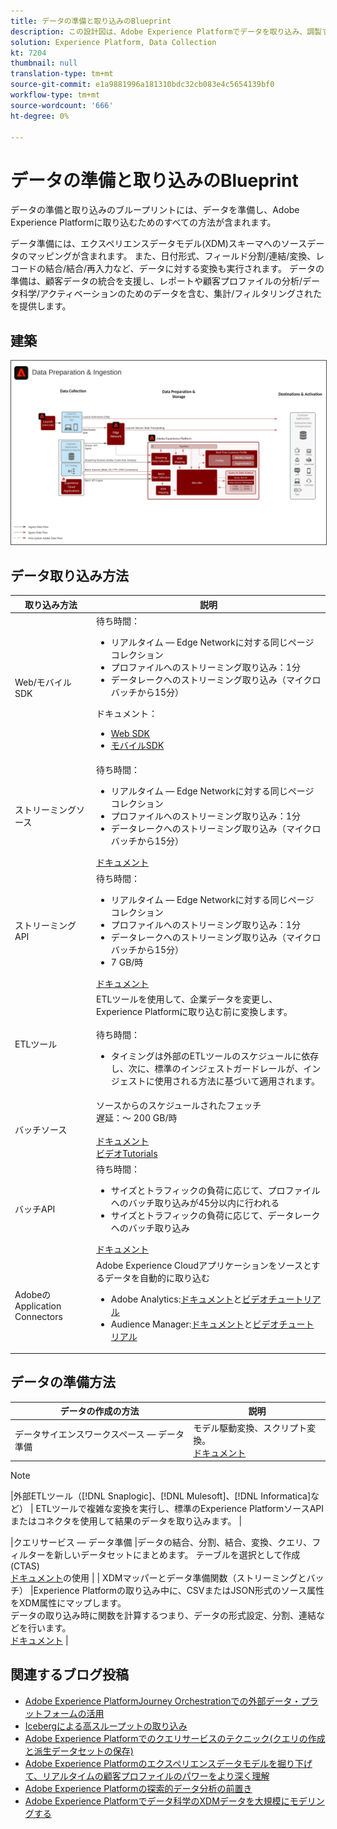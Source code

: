 ```yaml
---
title: データの準備と取り込みのBlueprint
description: この設計図は、Adobe Experience Platformでデータを取り込み、調製する方法をすべて示しています。
solution: Experience Platform, Data Collection
kt: 7204
thumbnail: null
translation-type: tm+mt
source-git-commit: e1a9881996a181310bdc32cb083e4c5654139bf0
workflow-type: tm+mt
source-wordcount: '666'
ht-degree: 0%

---
```



# データの準備と取り込みのBlueprint

データの準備と取り込みのブループリントには、データを準備し、Adobe Experience Platformに取り込むためのすべての方法が含まれます。

データ準備には、エクスペリエンスデータモデル(XDM)スキーマへのソースデータのマッピングが含まれます。 また、日付形式、フィールド分割/連結/変換、レコードの結合/結合/再入力など、データに対する変換も実行されます。 データの準備は、顧客データの統合を支援し、レポートや顧客プロファイルの分析/データ科学/アクティベーションのためのデータを含む、集計/フィルタリングされたを提供します。

## 建築

<img src="assets/dataingest.svg" alt="データの準備と取り込みに関するBlueprintのリファレンス・アーキテクチャ" style="border:1px solid #4a4a4a" />

## データ取り込み方法

| 取り込み方法 | 説明 |
|------------------------------|-----------------------------------------------------------------------------------------------------------------------------------------------------------------------------------------------------------------------------------------------------------------------------------------------------------------------------------------------------------------------------------------------------------------------------------------|
| Web/モバイルSDK | 待ち時間：<ul><li>リアルタイム — Edge Networkに対する同じページコレクション</li><li>プロファイルへのストリーミング取り込み：1分</li><li>データレークへのストリーミング取り込み（マイクロバッチから15分）</ul>ドキュメント： <ul><li>[Web SDK](https://experienceleague.corp.adobe.com/docs/web-sdk.html)</li><li>[モバイルSDK](https://experienceleague.adobe.com/docs/mobile.html?lang=en)</li></ul> |
| ストリーミングソース | 待ち時間：<ul><li>リアルタイム — Edge Networkに対する同じページコレクション</li><li>プロファイルへのストリーミング取り込み：1分</li><li>データレークへのストリーミング取り込み（マイクロバッチから15分）</li></ul>[ドキュメント](https://experienceleague.adobe.com/docs/experience-platform/sources/home.html?lang=en#connectors) |
| ストリーミングAPI | 待ち時間：<ul><li>リアルタイム — Edge Networkに対する同じページコレクション</li><li>プロファイルへのストリーミング取り込み：1分</li><li>データレークへのストリーミング取り込み（マイクロバッチから15分）</li><li>7 GB/時</li></ul>[ドキュメント](https://experienceleague.adobe.com/docs/experience-platform/ingestion/streaming/overview.html?lang=en#what-can-you-do-with-streaming-ingestion%3F) |
| ETLツール | ETLツールを使用して、企業データを変更し、Experience Platformに取り込む前に変換します。<br><br>待ち時間：<ul><li>タイミングは外部のETLツールのスケジュールに依存し、次に、標準のインジェストガードレールが、インジェストに使用される方法に基づいて適用されます。</li></ul> |
| バッチソース | ソースからのスケジュールされたフェッチ<br>遅延：～ 200 GB/時<br><br>[ドキュメント](https://experienceleague.adobe.com/docs/experience-platform/sources/home.html?lang=en#connectors)<br>[ビデオTutorials](https://experienceleague.adobe.com/docs/platform-learn/tutorials/sources/overview.html) |
| バッチAPI | 待ち時間：<ul><li>サイズとトラフィックの負荷に応じて、プロファイルへのバッチ取り込みが45分以内に行われる</li><li>サイズとトラフィックの負荷に応じて、データレークへのバッチ取り込み</li></ul>[ドキュメント](https://experienceleague.adobe.com/docs/experience-platform/ingestion/batch/overview.html?lang=en#batch) |
| AdobeのApplication Connectors | Adobe Experience Cloudアプリケーションをソースとするデータを自動的に取り込む<ul><li>Adobe Analytics:[ドキュメント](https://experienceleague.adobe.com/docs/experience-platform/sources/connectors/adobe-applications/analytics.html?lang=en#connectors)と[ビデオチュートリアル](https://experienceleague.adobe.com/docs/platform-learn/tutorials/sources/ingest-data-from-adobe-analytics.html)</li><li>Audience Manager:[ドキュメント](https://experienceleague.adobe.com/docs/experience-platform/sources/connectors/adobe-applications/audience-manager.html?lang=en#connectors)と[ビデオチュートリアル](https://experienceleague.adobe.com/docs/platform-learn/tutorials/sources/ingest-data-from-aam.html)</li></ul> |


## データの準備方法

| データの作成の方法 | 説明 |
|------------------------------------------------------------|------------------------------------------------------------------------------------------------------------------------------------------------------------------------------------------------------------------------------------------------------------------------------------------------|
| データサイエンスワークスペース — データ準備 | モデル駆動変換、スクリプト変換。<br>[ドキュメント](https://experienceleague.adobe.com/docs/experience-platform/data-science-workspace/home.html?lang=en) |
>[!NOTE]
>
>|外部ETLツール（[!DNL Snaplogic]、[!DNL Mulesoft]、[!DNL Informatica]など） | ETLツールで複雑な変換を実行し、標準のExperience PlatformソースAPIまたはコネクタを使用して結果のデータを取り込みます。                                                                                                                                                               |

|クエリサービス — データ準備                                  |データの結合、分割、結合、変換、クエリ、フィルターを新しいデータセットにまとめます。 テーブルを選択として作成(CTAS) <br>[ドキュメント](https://experienceleague.adobe.com/docs/experience-platform/query/home.html?lang=en#sql)の使用                                                                       |
| XDMマッパーとデータ準備関数（ストリーミングとバッチ）     |Experience Platformの取り込み中に、CSVまたはJSON形式のソース属性をXDM属性にマップします。<br>データの取り込み時に関数を計算するつまり、データの形式設定、分割、連結などを行います。<br>[ドキュメント](https://experienceleague.adobe.com/docs/experience-platform/data-prep/home.html?lang=en) |

## 関連するブログ投稿

* [Adobe Experience PlatformJourney Orchestrationでの外部データ・プラットフォームの活用](https://medium.com/adobetech/leveraging-external-data-platforms-in-adobe-experience-platform-journey-orchestration-54fc6134fe17?source=your_stories_page-------------------------------------)
* [Icebergによる高スループットの取り込み](https://medium.com/adobetech/high-throughput-ingestion-with-iceberg-ccf7877a413f?source=your_stories_page-------------------------------------)
* [Adobe Experience Platformでのクエリサービスのテクニック(クエリの作成と派生データセットの保存)](https://medium.com/adobetech/query-service-tricks-in-adobe-experience-platform-writing-queries-and-storing-derived-datasets-eaee0d6d683e?source=your_stories_page-------------------------------------)
* [Adobe Experience Platformのエクスペリエンスデータモデルを掘り下げて、リアルタイムの顧客プロファイルのパワーをより深く理解](https://medium.com/adobetech/digging-into-adobe-experience-platforms-experience-data-model-to-more-fully-understand-the-power-3e109271e04f?source=your_stories_page-------------------------------------)
* [Adobe Experience Platformの探索的データ分析の前置き](https://medium.com/adobetech/an-introductory-look-at-exploratory-data-analysis-on-adobe-experience-platform-1bfce7501d9a?source=your_stories_page-------------------------------------)
* [Adobe Experience Platformでデータ科学のXDMデータを大規模にモデリングする](https://medium.com/adobetech/modeling-xdm-data-for-data-science-at-scale-on-adobe-experience-platform-222bb2a6dbf7?source=your_stories_page-------------------------------------)

